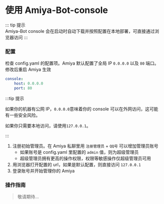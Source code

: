 # 使用 Amiya-Bot-console

::: tip 提示<br>
Amiya-Bot console 会在启动时自动下载并按照配置在本地部署，可直接通过浏览器访问
:::

### 配置

检查 config.yaml 的配置项。Amiya 默认配置了全局 IP `0.0.0.0` 以及 `80` 端口。修改后重启 Amiya 生效

```yaml
console:
    host: 0.0.0.0
    port: 80
```

:::tip 提示<br>

如果你的机器有公网 IP，`0.0.0.0`意味着你的 console 可以在外网访问，这可能有一些安全风险。

如果你只需要本地访问，请使用`127.0.0.1`。

:::

1. 注册初始管理员。在 Amiya 私聊里用 `注册管理员` + `QQ号` 可以增加管理员账号
    - 如果账号是 config.yaml 里配置的 `admin` 值，则为超级管理员
    - 超级管理员拥有更高的操作权限，权限等敏感操作仅超级管理员可用
2. 用浏览器打开配置的 url，如果是默认配置，则直接访问 `127.0.0.1`
3. 登录账号并开始管理你的 Amiya

### 操作指南

> 敬请期待...
